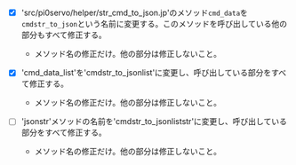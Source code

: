 #
  - [x] 'src/pi0servo/helper/str_cmd_to_json.jp'のメソッド`cmd_data`を`cmdstr_to_json`という名前に変更する。このメソッドを呼び出している他の部分もすべて修正する。
    - メソッド名の修正だけ。他の部分は修正しないこと。

  - [x] 'cmd_data_list'を'cmdstr_to_jsonlist'に変更し、呼び出している部分をすべて修正する。
    - メソッド名の修正だけ。他の部分は修正しないこと。

  - [ ] 'jsonstr'メソッドの名前を'cmdstr_to_jsonliststr'に変更し、呼び出している部分をすべて修正する。
    - メソッド名の修正だけ。他の部分は修正しないこと。

